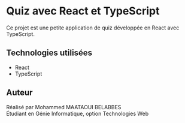 # Quiz avec React et TypeScript

Ce projet est une petite application de quiz développée en React avec TypeScript.

## Technologies utilisées
- React
- TypeScript

## Auteur
Réalisé par Mohammed MAATAOUI BELABBES  
Étudiant en Génie Informatique, option Technologies Web
